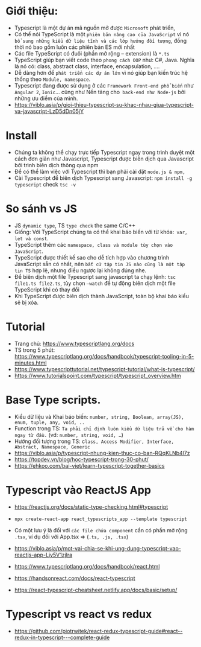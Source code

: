 # Giới thiệu:
+ Typescript là một dự án mã nguồn mở được `Microsoft` phát triển,
+ Có thể nói TypeScript là một `phiên bản nâng cao của JavaScript` vì nó `bổ sung những kiểu dữ liệu tĩnh và các lớp hướng đối tượng`, đồng thời nó bao gồm luôn các phiên bản ES mới nhất 
+ Các file TypeScript có đuôi (phần mở rộng – extension) là `*.ts`
+ TypeScript giúp bạn viết code theo `phong cách OOP` như: C#, Java. Nghĩa là nó có: class, abstract class, interface, encapsulation, ….
+ Dễ dàng hơn để `phát triển các dự án lớn` vì nó giúp bạn kiến trúc hệ thống theo `Module, namespace`.
+ Typescript đang được sử dụng ở các `Framework Front-end phổ biến` như `Angular 2`, `Ionic`... cũng như Nền tảng cho` back-end như Node-js` bởi những ưu điểm của mình.
+ https://viblo.asia/p/gioi-thieu-typescript-su-khac-nhau-giua-typescript-va-javascript-LzD5dDn05jY

# Install
+ Chúng ta không thể chạy trực tiếp Typescript ngay trong trình duyệt một cách đơn giản như Javascript, Typescript được biên dịch qua Javascript bởi trình biên dịch thông qua npm
+ Để có thể làm việc với Typescript thì bạn phải cài đặt `node.js & npm,`
+ Cài Typescript để biên dịch Typescript sang Javascript: `npm install -g typescript` check `tsc -v`

# So sánh vs JS

+ JS `dynamic type`, TS `type check` the same C/C++
+ Giống: Với TypeScript chúng ta có thể khai báo biến với từ khóa:` var, let và const`.
+ TypeScript thêm các `namespace, class và module tùy chọn vào JavaScript`. 
+ TypeScript được thiết kế sao cho dễ tích hợp vào chương trình JavaScript sẵn có nhất, nên `bất cứ tập tin JS nào cũng là một tập tin TS` hợp lệ, nhưng điều ngược lại không đúng nhe.
+ Để biên dịch một file Typescript sang javascript ta chạy lệnh: `tsc file1.ts file2.ts`, tùy chọn `–watch` để tự động biên dịch một file TypeScript khi có thay đổi  
+ Khi TypeScript được biên dịch thành JavaScript, toàn bộ khai báo kiểu sẽ bị xóa.

# Tutorial
+ Trang chủ: https://www.typescriptlang.org/docs
+ TS trong 5 phút: https://www.typescriptlang.org/docs/handbook/typescript-tooling-in-5-minutes.html
+ https://www.typescripttutorial.net/typescript-tutorial/what-is-typescript/
+ https://www.tutorialspoint.com/typescript/typescript_overview.htm

# Base Type scripts.
+ Kiểu dữ liệu và Khai báo biến: `number, string, Boolean, array(JS), enum, tuple, any, void, ..`
+ Function trong TS: `Ta phải chỉ định luôn kiểu dữ liệu trả về cho hàm ngay từ đầu.` (vd: `number, string, void, …`)
+ Hướng đối tượng trong TS: c`lass, Access Modifier, Interface, Abstract, Namespace, Generic`
+ https://viblo.asia/p/typescript-nhung-kien-thuc-co-ban-RQqKLNb4l7z
+ https://topdev.vn/blog/hoc-typescript-trong-30-phut/
+ https://ehkoo.com/bai-viet/learn-typescript-together-basics

# Typescript vào ReactJS App
+ https://reactjs.org/docs/static-type-checking.html#typescript
+ `npx create-react-app react_typescripts_app --template typescript`
+ Có một lưu ý là đối với `các file chứa component` cần có phần mở rộng `.tsx`, ví dụ đối với App.tsx => (`.ts, .js, .tsx`)
+ https://viblo.asia/p/mot-vai-chia-se-khi-ung-dung-typescript-vao-reactjs-app-Ljy5V1zjlra

+ https://www.typescriptlang.org/docs/handbook/react.html
+ https://handsonreact.com/docs/react-typescript
+ https://react-typescript-cheatsheet.netlify.app/docs/basic/setup/

# Typescript vs react vs redux
+ https://github.com/piotrwitek/react-redux-typescript-guide#react--redux-in-typescript---complete-guide
